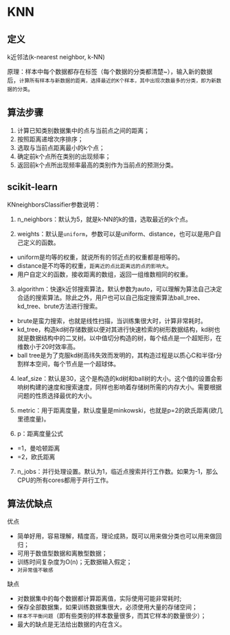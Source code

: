 # KNN

## 定义

k近邻法(k-nearest neighbor, k-NN)

原理：样本中每个数据都存在标签（每个数据的分类都清楚~），输入新的数据后，`计算所有样本与新数据的距离，选择最近的K个样本，其中出现次数最多的分类，即为新数据的分类`。

## 算法步骤

1. 计算已知类别数据集中的点与当前点之间的距离；
2. 按照距离递增次序排序；
3. 选取与当前点距离最小的k个点；
4. 确定前k个点所在类别的出现频率；
5. 返回前k个点所出现频率最高的类别作为当前点的预测分类。

## scikit-learn

KNneighborsClassifier参数说明：

1. n_neighbors：默认为5，就是k-NN的k的值，选取最近的k个点。

2. weights：默认是`uniform`，参数可以是uniform、distance，也可以是用户自己定义的函数。

- uniform是均等的权重，就说所有的邻近点的权重都是相等的。
- distance是不均等的权重，`距离近的点比距离远的点的影响大`。
- 用户自定义的函数，接收距离的数组，返回一组维数相同的权重。

3. algorithm：快速k近邻搜索算法，默认参数为auto，可以理解为算法自己决定合适的搜索算法。除此之外，用户也可以自己指定搜索算法ball_tree、kd_tree、brute方法进行搜索。

- brute是蛮力搜索，也就是线性扫描，当训练集很大时，计算非常耗时。
- kd_tree，构造kd树存储数据以便对其进行快速检索的树形数据结构，kd树也就是数据结构中的二叉树。以中值切分构造的树，每个结点是一个超矩形，在维数小于20时效率高。
- ball tree是为了克服kd树高纬失效而发明的，其构造过程是以质心C和半径r分割样本空间，每个节点是一个超球体。

4. leaf_size：默认是30，这个是构造的kd树和ball树的大小。这个值的设置会影响树构建的速度和搜索速度，同样也影响着存储树所需的内存大小。需要根据问题的性质选择最优的大小。

5. metric：用于距离度量，默认度量是minkowski，也就是p=2的欧氏距离(欧几里德度量)。

6. p：距离度量公式

- =1，曼哈顿距离
- =2，欧氏距离

7. n_jobs：并行处理设置。默认为1，临近点搜索并行工作数。如果为-1，那么CPU的所有cores都用于并行工作。

## 算法优缺点

优点

- 简单好用，容易理解，精度高，理论成熟，既可以用来做分类也可以用来做回归；
- 可用于数值型数据和离散型数据；
- 训练时间复杂度为O(n)；无数据输入假定；
- `对异常值不敏感`

缺点

- 对数据集中的每个数据都计算距离值，实际使用可能非常耗时;
- 保存全部数据集，如果训练数据集很大，必须使用大量的存储空间；
- `样本不平衡问题`（即有些类别的样本数量很多，而其它样本的数量很少）；
- 最大的缺点是无法给出数据的内在含义。
